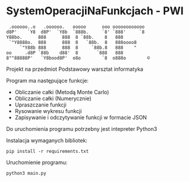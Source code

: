 # SystemOperacjiNaFunkcjach - PWI


```commandline
 .oooooo..o   .oooooo.   ooooo      ooo oooooooooooo 
d8P'    `Y8  d8P'  `Y8b  `888b.     `8' `888'     `8 
Y88bo.      888      888  8 `88b.    8   888         
 `"Y8888o.  888      888  8   `88b.  8   888oooo8    
     `"Y88b 888      888  8     `88b.8   888    "    
oo     .d8P `88b    d88'  8       `888   888         
8""88888P'   `Y8bood8P'  o8o        `8  o888o        ©
```
Projekt na przedmiot Podstawowy warsztat informatyka

Program ma następujące funkcje:
- Obliczanie całki (Metodą Monte Carlo)
- Obliczanie całki (Numerycznie)
- Upraszczanie funkcji
- Rysowanie wykresu funkcji
- Zapisywanie i odczytywanie funkcji w formacie JSON


Do uruchomienia programu potrzebny jest intepreter Python3

Instalacja wymaganych bibliotek:
```commandline
pip install -r requirements.txt
```

Uruchomienie programu:
```commandline
python3 main.py
```
